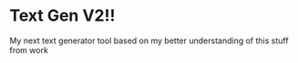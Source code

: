 # Text Gen V2!!

My next text generator tool based on my better understanding of this stuff from work
